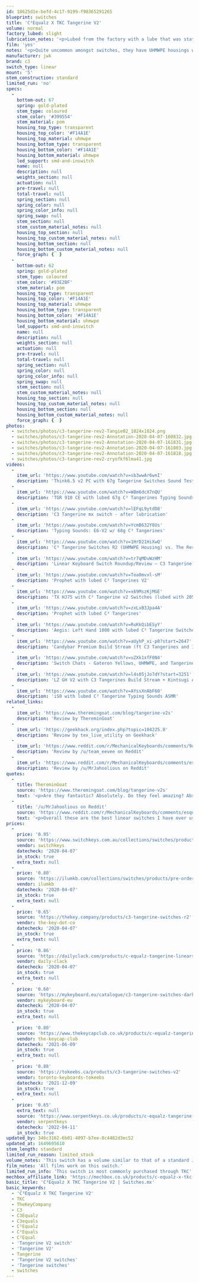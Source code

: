 ```yaml
---
id: 18625d1e-befd-4c17-9199-f98365291265
blueprint: switches
title: 'C³Equalz X TKC Tangerine V2'
volume: normal
factory_lubed: slight
lubrication_notes: '<p>Lubed from the factory with a lube that was stated to be exclusive to C3 switches. This gives it the potential to be extremely smooth stock, but batches can vary. Was stated to be similar to Krytox 204. </p>'
film: 'yes'
notes: '<p>Quite uncommon amongst switches, they have UHMWPE housings which makes for a fantastically smooth switch, only enhanced further with films and lubrication. It is not stated what percentage of this switch is UHMWPE, but it is not pure PE. </p><p>The first revision of these switches were made by Gateron not C³Equalz and not orange in colour. These Gateron made variants are no longer sold and hard to find in the aftermarket. </p>'
manufacturer: jwk
brand: c3
switch_type: linear
mount: '5'
stem_construction: standard
limited_run: 'no'
specs:
  -
    bottom-out: 67
    spring: gold-plated
    stem_type: coloured
    stem_color: '#399554'
    stem_material: pom
    housing_top_type: transparent
    housing_top_color: '#F14A1E'
    housing_top_material: uhmwpe
    housing_bottom_type: transparent
    housing_bottom_color: '#F14A1E'
    housing_bottom_material: uhmwpe
    led_support: smd-and-inswitch
    name: null
    description: null
    weights_section: null
    actuation: null
    pre-travel: null
    total-travel: null
    spring_section: null
    spring_color: null
    spring_color_info: null
    spring_swap: null
    stem_section: null
    stem_custom_material_notes: null
    housing_top_section: null
    housing_top_custom_material_notes: null
    housing_bottom_section: null
    housing_bottom_custom_material_notes: null
    force_graph: {  }
  -
    bottom-out: 62
    spring: gold-plated
    stem_type: coloured
    stem_color: '#93E2BF'
    stem_material: pom
    housing_top_type: transparent
    housing_top_color: '#F14A1E'
    housing_top_material: uhmwpe
    housing_bottom_type: transparent
    housing_bottom_color: '#F14A1E'
    housing_bottom_material: uhmwpe
    led_support: smd-and-inswitch
    name: null
    description: null
    weights_section: null
    actuation: null
    pre-travel: null
    total-travel: null
    spring_section: null
    spring_color: null
    spring_color_info: null
    spring_swap: null
    stem_section: null
    stem_custom_material_notes: null
    housing_top_section: null
    housing_top_custom_material_notes: null
    housing_bottom_section: null
    housing_bottom_custom_material_notes: null
    force_graph: {  }
photos:
  - switches/photos/c3-tangerine-rev2-Tangie02_1024x1024.png
  - switches/photos/c3-tangerine-rev2-Annotation-2020-04-07-160832.jpg
  - switches/photos/c3-tangerine-rev2-Annotation-2020-04-07-161831.jpg
  - switches/photos/c3-tangerine-rev2-Annotation-2020-04-07-161803.jpg
  - switches/photos/c3-tangerine-rev2-Annotation-2020-04-07-161818.jpg
  - switches/photos/c3-tangerine-rev2-zryofkf6lma41.jpg
videos:
  -
    item_url: 'https://www.youtube.com/watch?v=sb3wwAr6wnI'
    description: 'Think6.5 v2 PC with 67g Tangerine Switches Sound Test by alexotos'
  -
    item_url: 'https://www.youtube.com/watch?v=W8m6dcX7nQU'
    description: 'TGR 910 CE with lubed 67g C³ Tangerines Typing Sounds'
  -
    item_url: 'https://www.youtube.com/watch?v=lEFqL9ytdD8'
    description: 'C3 Tangerine mx switch - after lubrication'
  -
    item_url: 'https://www.youtube.com/watch?v=YcmB632Y8Us'
    description: 'Typing Sounds: E6-V2 w/ 68g C³ Tangerines'
  -
    item_url: 'https://www.youtube.com/watch?v=1HrD21HiXwQ'
    description: 'C³ Tangerine Switches R2 (UHMWPE Housing) vs. The Rest. Linear Switch Showdown'
  -
    item_url: 'https://www.youtube.com/watch?v=tr7qMDvWzHM'
    description: 'Linear Keyboard Switch Roundup/Review — C3 Tangerine R2 / Invyr UHMWPE Stems'
  -
    item_url: 'https://www.youtube.com/watch?v=Toa0mvxl-sM'
    description: 'Prophet with lubed C³ Tangerines V2'
  -
    item_url: 'https://www.youtube.com/watch?v=x69MszKjMGE'
    description: 'TX HJ75 with C³ Tangerine v2 Switches (lubed with 205g0) - Typing Sound Test'
  -
    item_url: 'https://www.youtube.com/watch?v=zxLxB3Jpa4A'
    description: 'Prophet with lubed C³ Tangerines'
  -
    item_url: 'https://www.youtube.com/watch?v=RuKkQibESyY'
    description: 'Aegis: Left Hand 1800 with lubed C³ Tangerine Switches Typing Sounds ASMR'
  -
    item_url: 'https://www.youtube.com/watch?v=aUyhP_xi-p0?start=2647'
    description: 'Candybar Premium Build Stream (ft C3 Tangerines and Infinikey First Impressions)'
  -
    item_url: 'https://www.youtube.com/watch?v=uZXk1xfF0N4'
    description: 'Switch Chats - Gateron Yellows, UHMWPE, and Tangerine Switches'
  -
    item_url: 'https://www.youtube.com/watch?v=l4s05jJo7dY?start=3251'
    description: 'LZ GH V2 with C3 Tangerines Build Stream + Kintsugi Ano'
  -
    item_url: 'https://www.youtube.com/watch?v=AYssXnAbF60'
    description: 'iS0 with lubed C³ Tangerine Typing Sounds ASMR'
related_links:
  -
    item_url: 'https://www.theremingoat.com/blog/tangerine-v2s'
    description: 'Review by ThereminGoat'
  -
    item_url: 'https://geekhack.org/index.php?topic=104225.0'
    description: 'Review by tex_live_utility on Geekhack'
  -
    item_url: 'https://www.reddit.com/r/MechanicalKeyboards/comments/9od8u4/review_of_c%C2%B3_tangerine_switches_they_make_cherry/'
    description: 'Review by /u/team_eevee on Reddit'
  -
    item_url: 'https://www.reddit.com/r/MechanicalKeyboards/comments/esqo89/c3_tangerine_r2_uhmwpe_housings_review_w_sound/'
    description: 'Review by /u/MrJahoolious on Reddit'
quotes:
  -
    title: ThereminGoat
    source: 'https://www.theremingoat.com/blog/tangerine-v2s'
    text: '<p>Are they fantastic? Absolutely. Do they feel amazing? Absolutely. Do I have any doubts that they will sell well enough to run a V3 of them? None – These are a smash hit.</p>'
  -
    title: '/u/MrJahoolious on Reddit'
    source: 'https://www.reddit.com/r/MechanicalKeyboards/comments/esqo89/c3_tangerine_r2_uhmwpe_housings_review_w_sound/'
    text: '<p>Overall these are the best linear switches I have ever used in terms of feel and sound especially for the price. Smooth. Just REALLY smooth.</p>'
prices:
  -
    price: '0.95'
    source: 'https://www.switchkeys.com.au/collections/switches/products/c-tangerine-switches-x10'
    vendor: switchkeys
    datecheck: '2020-04-07'
    in_stock: true
    extra_text: null
  -
    price: '0.80'
    source: 'https://ilumkb.com/collections/switches/products/pre-order-c3-tangerine-switch'
    vendor: ilumkb
    datecheck: '2020-04-07'
    in_stock: true
    extra_text: null
  -
    price: '0.65'
    source: 'https://thekey.company/products/c3-tangerine-switches-r2'
    vendor: the-key-dot-co
    datecheck: '2020-04-07'
    in_stock: true
    extra_text: null
  -
    price: '0.86'
    source: 'https://dailyclack.com/products/c-equalz-tangerine-linears'
    vendor: daily-clack
    datecheck: '2020-04-07'
    in_stock: true
    extra_text: null
  -
    price: '0.60'
    source: 'https://mykeyboard.eu/catalogue/c3-tangerine-switches-dark-green-67g-10-pack_1579/'
    vendor: mykeyboard-eu
    datecheck: '2020-04-07'
    in_stock: true
    extra_text: null
  -
    price: '0.80'
    source: 'https://www.thekeycapclub.co.uk/products/c-equalz-tangerine-linear-switches'
    vendor: the-keycap-club
    datecheck: '2021-06-09'
    in_stock: true
    extra_text: null
  -
    price: '0.88'
    source: 'https://tokeebs.ca/products/c3-tangerine-switches-v2'
    vendor: toronto-keyboards-tokeebs
    datecheck: '2021-12-09'
    in_stock: true
    extra_text: null
  -
    price: '0.65'
    extra_text: null
    source: 'https://www.serpentkeys.co.uk/products/c-equalz-tangerine-switches-10pcs'
    vendor: serpentkeys
    datecheck: '2022-04-11'
    in_stock: true
updated_by: 346c3162-6b01-4097-b7ee-8c4482d3ec52
updated_at: 1649695610
stem_length: standard
limited_run_reason: limited_stock
volume_notes: 'This switch has a volume similar to that of a standard JWK, but is noticeably higher pitched due to the UHMWPE (Ultra High Molecular Weight Polyurethane, sometimes referred to as simply PE) blend in the housing.'
film_notes: 'All films work on this switch.'
limited_run_info: 'This switch is most commonly purchased through TKC''s site, and are sold in packs of 25 for $16.25 each. They restock every couple of months, and sell out quick.'
mechbox_affiliate_link: 'https://mechbox.co.uk/products/c-equalz-x-tkc-green-62g-tangerine-switch?variant=40112767303842'
basic_title: 'C³Equalz X TKC Tangerine V2 | Switches.mx'
basic_keywords:
  - 'C³Equalz X TKC Tangerine V2'
  - TKC
  - TheKeyCompany
  - C3
  - C3Equalz
  - C3equals
  - C³Equalz
  - C³Equals
  - C³Equal
  - 'Tangerine V2 switch'
  - 'Tangerine V2'
  - Tangerine
  - 'Tangerine V2 switches'
  - 'Tangerine switches'
  - switches
---
```

